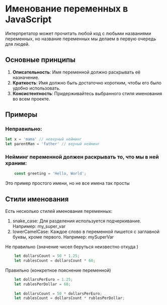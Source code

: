 # Именование переменных в JavaScript

Интерпретатор может прочитать любой код с любыми названиями переменных, но название переменных мы делаем в первую очередь для людей.

## Основные принципы

1. **Описательность**: Имя переменной должно раскрывать её назначение.
2. **Краткость**: Имя должно быть достаточно коротким, чтобы его было удобно использовать.
3. **Консистентность**: Придерживайтесь выбранного стиля именования во всем проекте.

## Примеры

### Неправильно:

```javascript
let x = 'mama' // неверный нейминг
let parentMan = 'father' // верный нейминг
```

### Нейминг переменной должен раскрывать то, что мы в ней храним:

```javascript
    const greeting = 'Hello, World';
```
Это пример простого имени, но не все имена так просты


## Стили именования
Есть несколько стилей именования переменных:

1. snake_case: Для разделения используется подчеркивание.
Например: my_super_var
2. lowerCamelCase: Каждое слово в переменной пишется с заглавной буквы, кроме первого.
Например: mySuperVar

Не правильно (значение чисел беруться неизвестно откуда )
```javascript
    let dollarsCount = 50 * 1.25; 
    let rublesCount = dollarsCount * 60; 
```
Правильно (конкретное пояснение переменной)
```javascript
    let dollarsPerEuro = 1.25;
    let rublesPerDollar = 60;
    
    let dollarsCount = 50 * dollarsPerEuro; 
    let rublesCount = dollarsCount * rublesPerDollar;
```